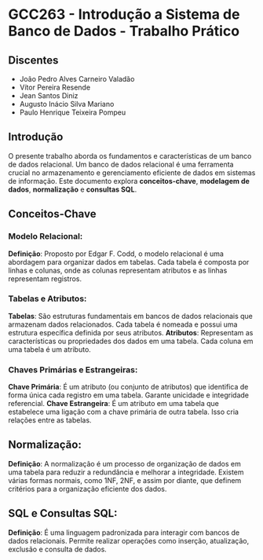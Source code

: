 # GCC263 - Introdução a Sistema de Banco de Dados - Trabalho Prático

## Discentes

- João Pedro Alves Carneiro Valadão
- Vítor Pereira Resende
- Jean Santos Diniz
- Augusto Inácio Silva Mariano
- Paulo Henrique Teixeira Pompeu

## Introdução

O presente trabalho aborda os fundamentos e características de um banco de dados relacional. Um banco de dados relacional é uma ferramenta crucial no armazenamento e gerenciamento eficiente de dados em sistemas de informação. Este documento explora **conceitos-chave**, **modelagem de dados**, **normalização** e **consultas SQL**.

## Conceitos-Chave

### Modelo Relacional:

**Definição**: Proposto por Edgar F. Codd, o modelo relacional é uma abordagem para organizar dados em tabelas. Cada tabela é composta por linhas e colunas, onde as colunas representam atributos e as linhas representam registros.

### Tabelas e Atributos:

**Tabelas**: São estruturas fundamentais em bancos de dados relacionais que armazenam dados relacionados. Cada tabela é nomeada e possui uma estrutura específica definida por seus atributos.
**Atributos**: Representam as características ou propriedades dos dados em uma tabela. Cada coluna em uma tabela é um atributo.

### Chaves Primárias e Estrangeiras:

**Chave Primária**: É um atributo (ou conjunto de atributos) que identifica de forma única cada registro em uma tabela. Garante unicidade e integridade referencial.
**Chave Estrangeira**: É um atributo em uma tabela que estabelece uma ligação com a chave primária de outra tabela. Isso cria relações entre as tabelas.

## Normalização:

**Definição**: A normalização é um processo de organização de dados em uma tabela para reduzir a redundância e melhorar a integridade. Existem várias formas normais, como 1NF, 2NF, e assim por diante, que definem critérios para a organização eficiente dos dados.

## SQL e Consultas SQL:

**Definição**: É uma linguagem padronizada para interagir com bancos de dados relacionais. Permite realizar operações como inserção, atualização, exclusão e consulta de dados.

